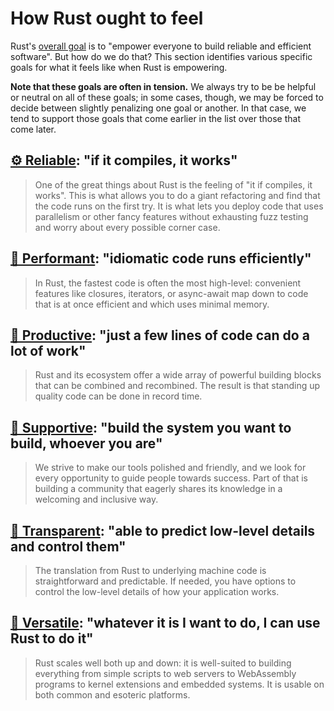 # How Rust ought to feel

Rust's [overall goal](./goals.md) is to "empower everyone to build reliable and efficient software". But how do we do that? This section identifies various specific goals for what it feels like when Rust is empowering.

**Note that these goals are often in tension.** We always try to be be helpful or neutral on all of these goals; in some cases, though, we may be forced to decide between slightly penalizing one goal or another. In that case, we tend to support those goals that come earlier in the list over those that come later.

## [⚙️ Reliable](./how_rust_feels/reliable.md): "if it compiles, it works"

> One of the great things about Rust is the feeling of "it if compiles, it works". This is what allows you to do a giant refactoring and find that the code runs on the first try. It is what lets you deploy code that uses parallelism or other fancy features without exhausting fuzz testing and worry about every possible corner case.

## [🐎 Performant](./how_rust_feels/performant.md): "idiomatic code runs efficiently"

> In Rust, the fastest code is often the most high-level: convenient features like closures, iterators, or async-await map down to code that is at once efficient and which uses minimal memory.

## [🧩 Productive](./how_rust_feels/productive.md): "just a few lines of code can do a lot of work"

> Rust and its ecosystem offer a wide array of powerful building blocks that can be combined and recombined. The result is that standing up quality code can be done in record time.

## [🥰 Supportive](./how_rust_feels/supportive.md): "build the system you want to build, whoever you are"

> We strive to make our tools polished and friendly, and we look for every opportunity to guide people towards success. Part of that is building a community that eagerly shares its knowledge in a welcoming and inclusive way.

## [🔧 Transparent](./how_rust_feels/transparent.md): "able to predict low-level details and control them"

> The translation from Rust to underlying machine code is straightforward and predictable. If needed, you have options to control the low-level details of how your application works.

## [🤸 Versatile](./how_rust_feels/versatile.md): "whatever it is I want to do, I can use Rust to do it"

> Rust scales well both up and down: it is well-suited to building everything from simple scripts to web servers to WebAssembly programs to kernel extensions and embedded systems. It is usable on both common and esoteric platforms.